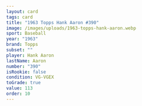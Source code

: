 ```yaml
---
layout: card
tags: card
title: "1963 Topps Hank Aaron #390"
image: /images/uploads/1963-topps-hank-aaron.webp
sport: Baseball
year: "1963"
brand: Topps
subset: ""
player: Hank Aaron
lastName: Aaron
number: "390"
isRookie: false
condition: VG-VGEX
toGrade: true
value: 113
order: 10
---
```

